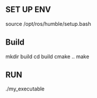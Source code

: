 ## SET UP ENV
source /opt/ros/humble/setup.bash

## Build
mkdir build
cd build
cmake ..
make

## RUN 
./my_executable
